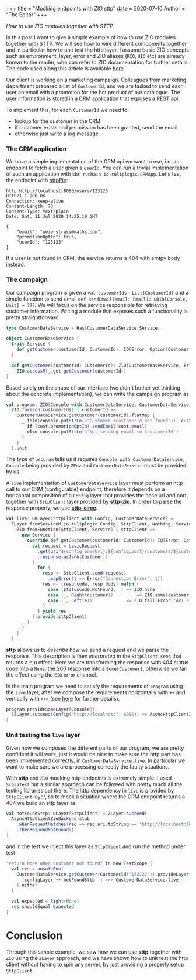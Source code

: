 +++
title = "Mocking endpoints with ZIO sttp"
date = 2020-07-10
Author = "The Editor"
+++

_How to use ZIO modules together with STTP_

<!--more-->

In this post I want to give a simple example of how to use ZIO modules together with STTP. We will see how to wire different components together and in particular how to unit test the http layer. I assume basic ZIO concepts such as environment, layer, error and ZIO aliases (`RIO`, `UIO` etc) are already known to the reader, who can refer to ZIO documentation for further details. The code used along this article is available [here](https://github.com/pierangeloc/blog-zio-sttp).


Our client is working on a marketing campaign. Colleagues from marketing department prepared a list of `CustomerId`, and we are tasked to send each user an email with a promotion for the hot product of our catalogue. The user information is stored in a CRM application that exposes a REST api.

To implement this, for each `CustomerId` we need to:

- lookup for the customer in the CRM
- if customer exists and permission has been granted, send the email
- otherwise just write a log message

### The CRM application
We have a simple implementation of the CRM api we want to use, i.e. an endpoint to fetch a user given a `userId`. You can run a trivial implementation of such an application with `sbt runMain io.tuliplogic.CRMApp`. Let's test the endpoint with [httpPie](https://httpie.org/):

```
http http://localhost:8080/users/123123
HTTP/1.1 200 OK
Connection: keep-alive
Content-Length: 73
Content-Type: text/plain
Date: Sat, 11 Jul 2020 14:25:19 GMT

{
    "email": "weierstrass@maths.com",
    "promotionOptIn": true,
    "userId": "123123"
}
```

If a user is not found in CRM, the service returns a 404 with emtpy body instead.

### The campaign
Our campaign program is given a `val customerIds: List[CustomerId]` and a simple function to send email `def sendEmail(email: Email): URIO[Console, Unit] = ???`. We will focus on the service responsible for retrieving customer information. Writing a module that exposes such a functionality is pretty straightforward:

```scala
type CustomerDataService = Has[CustomerDataService.Service]

object CustomerBaseService {
  trait Service {
    def getCustomer(customerId: CustomerId): IO[Error, Option[Customer]]
  }

  def getCustomer(customerId: CustomerId): ZIO[CustomerBaseService, Error, Option[Customer]] =
    ZIO.accessM(_.get.getCustomer(customerId))
}
```

Based solely on the shape of our interface (we didn't bother yet thinking about the concrete implementation), we can write the campaign program as

```scala
val program: ZIO[Console with CustomerDataService, CustomerDataService.Error, Unit] =
  ZIO.foreach(customerIds) { customerId =>
    CustomerDataService.getCustomer(customerId).flatMap {
      _.fold(console.putStrLn(s"Customer $customerId not found"))( cust =>
        if (cust.promotionOptIn) sendEmail(cust.email)
        else console.putStrLn(s"Not sending email to $customerId")
      )
    }
  }.unit
```

The type of `program` tells us it requires `Console with CustomerDataService`, `Console` being provided by `ZEnv` and `CustomerDataService` must be provided by us.
  
A `live` implementation of `CustomerDataService` layer must perform an http call to our CRM (configurable) endpoint, therefore it depends on a horizontal composition of a `Config` layer that provides the base url and port, together with `SttpClient` layer provided by [**sttp-zio**](https://sttp.softwaremill.com/en/latest/backends/zio.html). In order to parse the response properly, we use [**sttp-circe**](https://sttp.softwaremill.com/en/latest/json.html#circe).

```scala
val live: URLayer[SttpClient with Config, CustomerDataService] =
  ZLayer.fromServiceM[io.tuliplogic.Config, SttpClient, Nothing, Service] { config =>
    ZIO.fromFunction[SttpClient, Service] { sttpClient =>
      new Service {
        override def getCustomer(customerId: CustomerId): IO[Error, Option[Customer]] = {
          val request = basicRequest
            .get(uri"${config.baseUrl}:${config.port}/customers/${customerId.value}")
            .response(asJson[Customer])
          (
            for {
              resp <- SttpClient.send(request)
                .mapError(t => Error("Connection Error", t))
              res <- (resp.code, resp.body) match {
                case (StatusCode.NotFound, _) => ZIO.none
                case (_, Right(customer))         => ZIO.some(customer)
                case (_, Left(e))             => ZIO.fail(Error("API error", e))
              }
            } yield res
          ).provide(sttpClient)
        }
      }
    }
  }
```

**sttp** allows us to _describe_ how we send a request and we parse the response. This description is then _interpreted_ in the `SttpClient.send` that returns a `ZIO` effect. Here we are transforming the response with 404 status code into a `None`, the 200 response into a `Some[Customer]`, otherwise we fail the effect using the `ZIO` error channel.

In the main program we need to satisfy the requirements of `program` using the `live` layer, after we compose the requirements horizontally with `++` and vertically with `>>>` (see [here](https://zio.dev/docs/howto/howto_use_layers) for further details).

```scala
program.provideSomeLayer[Console](
  (ZLayer.succeed(Config("http://localhost", 8080)) ++ AsyncHttpClientZioBackend.layer()) >>> CustomerDataService.live
)
```

### Unit testing the `live` layer

Given how we composed the different parts of our program, we are pretty confident it will work, just it would be nice to make sure
the http part has been implemented correctly, in `CustomerDataService.live`. In particular we want to make sure we are processing correctly the faulty situations.

With **sttp** and `ZIO` mocking http endpoints is extremely simple. I used `ScalaTest` but a similar approach can be followed with pretty much all the testing libraries out there. The http dependency in `live` is provided by `SttpClient` layer, so to mock a situation where the CRM endpoint returns a 404 we build an sttp layer as

```scala
val notFoundSttp: ULayer[SttpClient] = ZLayer.succeed(
  AsyncHttpClientZioBackend.stub
    .whenRequestMatches(req => req.uri.toString == "http://localhost:8080/customers/123122")
    .thenRespondNotFound()
)
```

and in the test we inject this layer as `SttpClient` and run the method under test

```scala
"return None when customer not found" in new TestScope {
  val res = unsafeRun(
    CustomerDataService.getCustomer(CustomerId("123122")).provideLayer(
      (configLayer ++ notFoundSttp  ) >>> CustomerDataService.live
    ).either
  )

  val expected = Right(None)
  res shouldEqual expected
}
```

# Conclusion
Through this simple example, we saw how we can use **sttp** together with `ZIO` using the `ZLayer` approach, and we have shown how to
unit test the http client without having to spin any server, by just providing a properly setup `SttpClient`.


